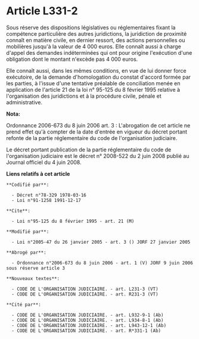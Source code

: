 # Article L331-2

Sous réserve des dispositions législatives ou réglementaires fixant la compétence particulière des autres juridictions, la
juridiction de proximité connaît en matière civile, en dernier ressort, des actions personnelles ou mobilières jusqu'à la
valeur de 4 000 euros. Elle connaît aussi à charge d'appel des demandes indéterminées qui ont pour origine l'exécution d'une
obligation dont le montant n'excède pas 4 000 euros.

Elle connaît aussi, dans les mêmes conditions, en vue de lui donner force exécutoire, de la demande d'homologation du constat
d'accord formée par les parties, à l'issue d'une tentative préalable de conciliation menée en application de l'article 21 de
la loi n° 95-125 du 8 février 1995 relative à l'organisation des juridictions et à la procédure civile, pénale et
administrative.

**Nota:**

Ordonnance 2006-673 du 8 juin 2006 art. 3 : L'abrogation de cet article ne prend effet qu'à compter de la date d'entrée en
vigueur du décret portant refonte de la partie réglementaire du code de l'organisation judiciaire.

Le décret portant publication de la partie réglementaire du code de l'organisation judiciaire est le décret n° 2008-522 du 2
juin 2008 publié au Journal officiel du 4 juin 2008.

**Liens relatifs à cet article**

	**Codifié par**:

	  - Décret n°78-329 1978-03-16
	  - Loi n°91-1258 1991-12-17

	**Cite**:

	  - Loi n°95-125 du 8 février 1995 - art. 21 (M)

	**Modifié par**:

	  - Loi n°2005-47 du 26 janvier 2005 - art. 3 () JORF 27 janvier 2005

	**Abrogé par**:

	  - Ordonnance n°2006-673 du 8 juin 2006 - art. 1 (V) JORF 9 juin 2006 sous réserve article 3

	**Nouveaux textes**:

	  - CODE DE L'ORGANISATION JUDICIAIRE. - art. L231-3 (VT)
	  - CODE DE L'ORGANISATION JUDICIAIRE. - art. R231-3 (VT)

	**Cité par**:

	  - CODE DE L'ORGANISATION JUDICIAIRE. - art. L932-9-1 (Ab)
	  - CODE DE L'ORGANISATION JUDICIAIRE. - art. L934-8-1 (Ab)
	  - CODE DE L'ORGANISATION JUDICIAIRE. - art. L943-12-1 (Ab)
	  - CODE DE L'ORGANISATION JUDICIAIRE. - art. R*331-1 (Ab)
